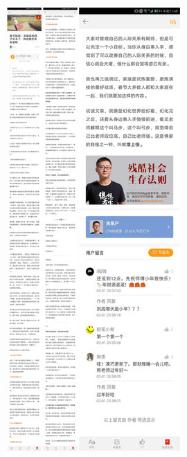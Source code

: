 ![](../../images/2017年01月/GX0202-1.jpg)
![](../../images/2017年01月/GX0202-2.jpg)
![](../../images/2017年01月/GX0202-3.jpg)

